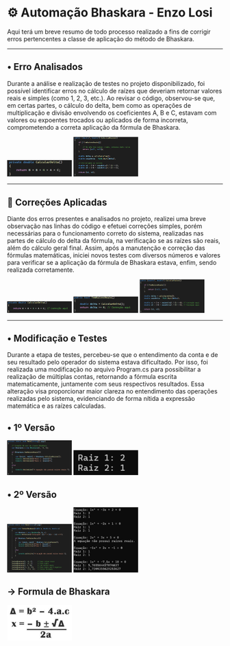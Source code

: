 <h1>⚙️ Automação Bhaskara - Enzo Losi</h1>

<p>
  Aqui terá um breve resumo de todo processo realizado a fins de corrigir erros pertencentes a classe de aplicação do método de Bhaskara.
</p>

<hr>

<h2>• Erro Analisados</h2>

<p>
  Durante a análise e realização de testes no projeto disponibilizado, foi possível identificar erros no cálculo de raízes que deveriam retornar valores reais e simples (como 1, 2, 3, etc.). Ao revisar o código, observou-se que, em certas partes, o cálculo do delta, bem como as operações de multiplicação e divisão envolvendo os coeficientes A, B e C, estavam com valores ou expoentes trocados ou aplicados de forma incorreta, comprometendo a correta aplicação da fórmula de Bhaskara.
</p>

<img src="Imgs/OldDelta.png" alt="Código antigo do cálculo do delta com erro" width="30%" />
<img src="Imgs/OldCalcular.png" alt="Código antigo do cálculo das raízes com erro" width="30%" /> 

<hr>

<h2>📃 Correções Aplicadas</h2>

<p>
  Diante dos erros presentes e analisados no projeto, realizei uma breve observação nas linhas do código e efetuei correções simples, porém necessárias para o funcionamento correto do sistema, realizadas nas partes de cálculo do delta da fórmula, na verificação se as raízes são reais, além do cálculo geral final. Assim, após a manutenção e correção das fórmulas matemáticas, iniciei novos testes com diversos números e valores para verificar se a aplicação da fórmula de Bhaskara estava, enfim, sendo realizada corretamente.
</p>

<img src="Imgs/NewDelta.png" alt="Código corrigido do cálculo do delta" width="30%" /> 
<img src="Imgs/NewRaizesReal.png" alt="Código corrigido da verificação de raízes reais" width="30%" /> 
<img src="Imgs/NewCalcular.png" alt="Código corrigido do cálculo das raízes" width="30%" />

<hr>

<h2>• Modificação e Testes</h2>

<p>
  Durante a etapa de testes, percebeu-se que o entendimento da conta e de seu resultado pelo operador do sistema estava dificultado. Por isso, foi realizada uma modificação no arquivo Program.cs para possibilitar a realização de múltiplas contas, retornando a fórmula escrita matematicamente, juntamente com seus respectivos resultados. Essa alteração visa proporcionar maior clareza no entendimento das operações realizadas pelo sistema, evidenciando de forma nítida a expressão matemática e as raízes calculadas.
</p>

<h2>• 1º Versão</h2>
<img src="Imgs/OldProgram.png" alt="Código antigo do arquivo Program.cs" width="30%" /> 
<img src="Imgs/OldProgramConsole.png" alt="Saída antiga do console do programa" width="30%" /> 

<h2>• 2º Versão</h2>
<img src="Imgs/NewProgram.png" alt="Código atualizado do arquivo Program.cs" width="30%" />
<img src="Imgs/NewProgramConsole.png" alt="Saída atualizada do console do programa" width="30%" />

<h2>→ Formula de Bhaskara</h2>
<img src="Imgs/baskara.png" alt="Formula de bhaskara" width="30%" />
